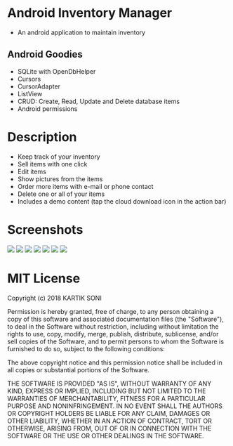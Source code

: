 # Android Inventory Manager
- An android application to maintain inventory

## Android Goodies

- SQLite with OpenDbHelper
- Cursors
- CursorAdapter
- ListView
- CRUD: Create, Read, Update and Delete database items
- Android permissions

# Description
- Keep track of your inventory
- Sell items with one click
- Edit items
- Show pictures from the items
- Order more items with e-mail or phone contact
- Delete one or all of your items
- Includes a demo content (tap the cloud download icon in the action bar)

# Screenshots
![](https://github.com/kartik-soni/Inventory-App/blob/master/app/Screenshot1.PNG)
![](https://github.com/kartik-soni/Inventory-App/blob/master/app/Screenshot2.PNG)
![](https://github.com/kartik-soni/Inventory-App/blob/master/app/Screenshot3.PNG)
![](https://github.com/kartik-soni/Inventory-App/blob/master/app/Screenshot4.PNG)
![](https://github.com/kartik-soni/Inventory-App/blob/master/app/Screenshot5.PNG)
![](https://github.com/kartik-soni/Inventory-App/blob/master/app/Screenshot6.PNG)
![](https://github.com/kartik-soni/Inventory-App/blob/master/app/Screenshot7.PNG)

# MIT License

Copyright (c) 2018 KARTIK SONI

Permission is hereby granted, free of charge, to any person obtaining a copy
of this software and associated documentation files (the "Software"), to deal
in the Software without restriction, including without limitation the rights
to use, copy, modify, merge, publish, distribute, sublicense, and/or sell
copies of the Software, and to permit persons to whom the Software is
furnished to do so, subject to the following conditions:

The above copyright notice and this permission notice shall be included in all
copies or substantial portions of the Software.

THE SOFTWARE IS PROVIDED "AS IS", WITHOUT WARRANTY OF ANY KIND, EXPRESS OR
IMPLIED, INCLUDING BUT NOT LIMITED TO THE WARRANTIES OF MERCHANTABILITY,
FITNESS FOR A PARTICULAR PURPOSE AND NONINFRINGEMENT. IN NO EVENT SHALL THE
AUTHORS OR COPYRIGHT HOLDERS BE LIABLE FOR ANY CLAIM, DAMAGES OR OTHER
LIABILITY, WHETHER IN AN ACTION OF CONTRACT, TORT OR OTHERWISE, ARISING FROM,
OUT OF OR IN CONNECTION WITH THE SOFTWARE OR THE USE OR OTHER DEALINGS IN THE
SOFTWARE.
